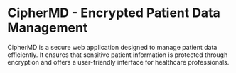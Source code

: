 # CipherMD - Encrypted Patient Data Management

CipherMD is a secure web application designed to manage patient data efficiently. It ensures that sensitive patient information is protected through encryption and offers a user-friendly interface for healthcare professionals.
